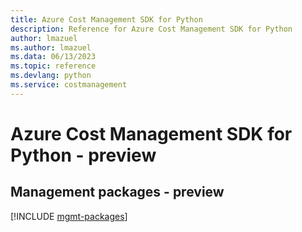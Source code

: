```yaml
---
title: Azure Cost Management SDK for Python
description: Reference for Azure Cost Management SDK for Python
author: lmazuel
ms.author: lmazuel
ms.data: 06/13/2023
ms.topic: reference
ms.devlang: python
ms.service: costmanagement
---
```

# Azure Cost Management SDK for Python - preview

## Management packages - preview
[!INCLUDE [mgmt-packages](cost-management-mgmt-index.md)]